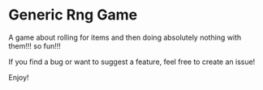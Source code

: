 # Generic Rng Game

A game about rolling for items and then doing absolutely nothing with them!!! so fun!!!

If you find a bug or want to suggest a feature, feel free to create an issue!

Enjoy!
